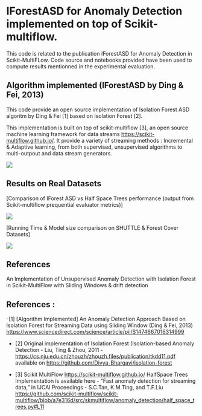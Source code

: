# IForestASD for Anomaly Detection implemented on top of Scikit-multiflow.

This code is related to the publication IForestASD for Anomaly Detection in Scikit-MultiFLow.
Code source and notebooks provided have been used to compute results mentionned in the experimental evaluation.

## Algorithm implemented (IForestASD by Ding & Fei, 2013)
This code provide an open source implementation of Isolation Forest ASD algoritm by Ding & Fei [1] based on Isolation Forest [2].

This implementation is built on top of scikit-multiflow [3], an open source machine learning framework for data streams https://scikit-multiflow.github.io/. It provide a variety of streaming methods : Incremental & Adaptive learning, from both supervised, unsupervised algorithms to multi-outpout and data stream generators.

<img src= "https://github.com/MariamBARRY/skmultiflow_IForestASD/blob/master/figures/algorithm_IForest_ASD_Ding_Fei_2013.png">


## Results on Real Datasets 

[Comparison of IForest ASD vs Half Space Trees performance (output from Scikit-multiflow prequential evaluator metrics)]

<img src= "https://github.com/MariamBARRY/skmultiflow_IForestASD/blob/master/figures/Results_Metrics_IForestASD_HSTrees.PNG">

[Running Time & Model size comparison on SHUTTLE & Forest Cover Datasets]

<img src="https://github.com/MariamBARRY/skmultiflow_IForestASD/blob/master/figures/Results_Experiments_Paper.PNG">

## References

An Implementation of Unsupervised Anomaly Detection with Isolation Forest in Scikit-MultiFlow with Sliding Windows \& drift detection


## References :

 -[1] [Algorithm Implemented] An Anomaly Detection Approach Based on Isolation Forest  for Streaming Data using Sliding Window (Ding \& Fei, 2013) https://www.sciencedirect.com/science/article/pii/S1474667016314999

 - [2] Original implementation of Isolation Forest (Isolation-based Anomaly Detection  - Liu, Ting \& Zhou, 2011 - https://cs.nju.edu.cn/zhouzh/zhouzh.files/publication/tkdd11.pdf
 available on  https://github.com/Divya-Bhargavi/isolation-forest 
 
  - [3] Scikit MultiFlow https://scikit-multiflow.github.io/ HalfSpace Trees Implementation is available here  - “Fast anomaly detection for streaming data,” in IJCAI Proceedings - S.C.Tan, K.M.Ting, and T.F.Liu https://github.com/scikit-multiflow/scikit-multiflow/blob/a7e316d/src/skmultiflow/anomaly_detection/half_space_trees.py#L11

